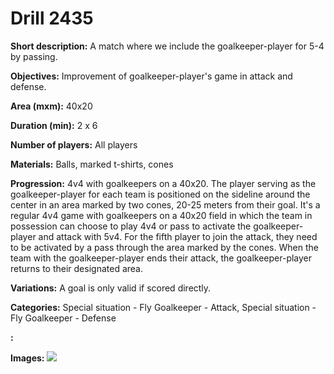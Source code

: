 # Drill 2435

**Short description:**
A match where we include the goalkeeper-player for 5-4 by passing.

**Objectives:**
Improvement of goalkeeper-player's game in attack and defense.

**Area (mxm):**
40x20

**Duration (min):**
2 x 6

**Number of players:**
All players

**Materials:**
Balls, marked t-shirts, cones

**Progression:**
4v4 with goalkeepers on a 40x20. The player serving as the goalkeeper-player for each team is positioned on the sideline around the center in an area marked by two cones, 20-25 meters from their goal. It's a regular 4v4 game with goalkeepers on a 40x20 field in which the team in possession can choose to play 4v4 or pass to activate the goalkeeper-player and attack with 5v4. For the fifth player to join the attack, they need to be activated by a pass through the area marked by the cones. When the team with the goalkeeper-player ends their attack, the goalkeeper-player returns to their designated area.

**Variations:**
A goal is only valid if scored directly.

**Categories:**
Special situation - Fly Goalkeeper - Attack, Special situation - Fly Goalkeeper - Defense

**:**


**Images:**
![](https://www.coachingfutsal.com/\images\b7628583-7486-4b1c-ae85-09f009e15af6_312.png)

